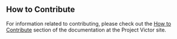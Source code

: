 ## How to Contribute

For information related to contributing, please check out the [How to Contribute](https://www.project-victor.org/contributing/how-to-contribute/) section of the documentation at the Project Victor site.
